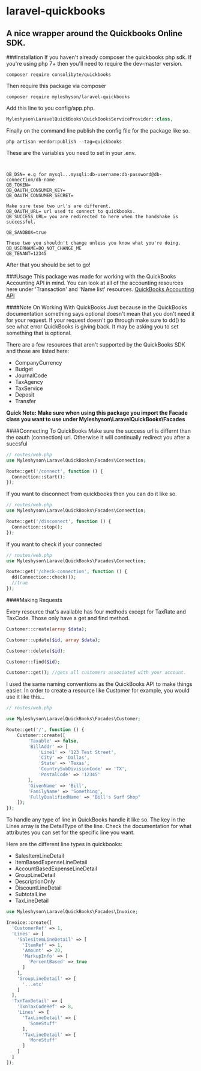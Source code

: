 # laravel-quickbooks
## A nice wrapper around the Quickbooks Online SDK.

###Installation
If you haven't already composer the quickbooks php sdk. If you're using php 7+ then you'll need to require the dev-master version.
```
composer require consolibyte/quickbooks
```
Then require this package via composer
```
composer require myleshyson/laravel-quickbooks
```
Add this line to you config/app.php.

```php
Myleshyson\LaravelQuickBooks\QuickBooksServiceProvider::class,
```

Finally on the command line publish the config file for the package like so.

```
php artisan vendor:publish --tag=quickbooks
```

These are the variables you need to set in your .env.

```


QB_DSN= e.g for mysql...mysqli:db-username:db-password@db-connection/db-name
QB_TOKEN=
QB_OAUTH_CONSUMER_KEY=
QB_OAUTH_CONSUMER_SECRET=

Make sure tese two url's are different.
QB_OAUTH_URL= url used to connect to quickbooks. 
QB_SUCCESS_URL= you are redirected to here when the handshake is successful. 

QB_SANDBOX=true

These two you shouldn't change unless you know what you're doing.
QB_USERNAME=DO_NOT_CHANGE_ME
QB_TENANT=12345
```
After that you should be set to go!

###Usage
This package was made for working with the QuickBooks Accounting API in mind. You can look at all of the accounting resources here under 'Transaction' and 'Name list' resources. [QuickBooks Accounting API](https://developer.intuit.com/docs/api/accounting)

####Note On Working With QuickBooks
Just because in the QuickBooks documentation something says optional doesn't mean that you don't need it for your request. If your request doesn't go through make sure to dd() to see what error QuickBooks is giving back. It may be asking you to set something that is optional.

There are a few resources that aren't supported by the QuickBooks SDK and those are listed here:

* CompanyCurrency
* Budget
* JournalCode
* TaxAgency
* TaxService
* Deposit
* Transfer


**Quick Note: Make sure when using this package you import the Facade class you want to use under Myleshyson\LaravelQuickBooks\Facades**

####Connecting To QuickBooks
Make sure the success url is differnt than the oauth (connection) url. Otherwise it will continually redirect you after a succsful 

```php
// routes/web.php
use Myleshyson\LaravelQuickBooks\Facades\Connection;

Route::get('/connect', function () {
  Connection::start();
});
```

If you want to disconnect from quickbooks then you can do it like so.
```php
// routes/web.php
use Myleshyson\LaravelQuickBooks\Facades\Connection;

Route::get('/disconnect', function () {
  Connection::stop();
});
```
If you want to check if your connected
```php
// routes/web.php
use Myleshyson\LaravelQuickBooks\Facades\Connection;

Route::get('/check-connection', function () {
  dd(Connection::check());
  //true
});
```

####Making Requests

Every resource that's available has four methods except for TaxRate and TaxCode. Those only have a get and find method.

```php
Customer::create(array $data);

Customer::update($id, array $data);

Customer::delete($id);

Customer::find($id);

Customer::get(); //gets all customers associated with your account.
```

I used the same naming conventions as the QuickBooks API to make things easier. In order to create a resource like Customer for example, you would use it like this...

```php
// routes/web.php

use Myleshyson\LaravelQuickBooks\Facades\Customer;

Route::get('/', function () {
    Customer::create([
        'Taxable' => false,
        'BillAddr' => [
            'Line1' => '123 Test Street',
            'City' => 'Dallas',
            'State' => 'Texas',
            'CountrySubDivisionCode' => 'TX',
            'PostalCode' => '12345'
        ],
        'GivenName' => 'Bill',
        'FamilyName' => 'Something',
        'FullyQualifiedName' => "Bill's Surf Shop"
    ]);
});
```

To handle any type of line in QuickBooks handle it like so. The key in the Lines array is the DetailType of the line. Check the documentation for what attributes you can set for the specific line you want.

Here are the different line types in quickbooks:

* SalesItemLineDetail
* ItemBasedExpenseLineDetail
* AccountBasedExpenseLineDetail
* GroupLineDetail
* DescriptionOnly
* DiscountLineDetail
* SubtotalLine
* TaxLineDetail

```php
use Myleshyson\LaravelQuickBooks\Facades\Invoice;

Invoice::create([
  'CustomerRef' => 1,
  'Lines' => [
    'SalesItemLineDetail' => [
      'ItemRef' => 1,
      'Amount' => 20,
      'MarkupInfo' => [
        'PercentBased' => true
      ]
    ],
    'GroupLineDetail' => [
      '...etc'
    ]
  ],
  'TxnTaxDetail' => [
    'TxnTaxCodeRef' => 8,
    'Lines' => [
      'TaxLineDetail' => [
        'SomeStuff'
      ],
      'TaxLineDetail' => [
        'MoreStuff'
      ]
    ]
  ]
]);
```
